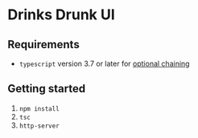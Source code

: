 # Drinks Drunk UI

## Requirements

- `typescript` version 3.7 or later for [optional chaining](https://www.typescriptlang.org/docs/handbook/release-notes/typescript-3-7.html)

## Getting started

1. `npm install`
1. `tsc`
1. `http-server`
